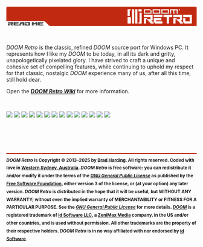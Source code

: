 ![](https://github.com/bradharding/www.doomretro.com/raw/master/readme.png)

<br>

*DOOM Retro* is the classic, refined *DOOM* source port for Windows PC. It represents how I like my *DOOM* to be today, in all its dark and gritty, unapologetically pixelated glory. I have strived to craft a unique and cohesive set of compelling features, while continuing to uphold my respect for that classic, nostalgic *DOOM* experience many of us, after all this time, still hold dear.

Open the <b><i>[DOOM Retro Wiki](https://github.com/bradharding/doomretro/wiki)</i></b> for more information.

<br>

[![](https://img.shields.io/github/languages/top/bradharding/doomretro.svg)](https://github.com/bradharding/doomretro/search?l=c)
[![](https://img.shields.io/github/languages/code-size/bradharding/doomretro.svg)](https://github.com/bradharding/doomretro)
[![](https://img.shields.io/github/license/bradharding/doomretro.svg?logo=gnu)](https://github.com/bradharding/doomretro/wiki/License)
[![](https://img.shields.io/github/release/bradharding/doomretro.svg)](https://github.com/bradharding/doomretro/releases/latest)
[![](https://img.shields.io/github/release-date/bradharding/doomretro.svg)](https://github.com/bradharding/doomretro/releases/latest)
[![](https://img.shields.io/github/downloads/bradharding/doomretro/latest/total.svg?label=downloads)](https://github.com/bradharding/doomretro/releases/latest)
[![](https://img.shields.io/github/downloads/bradharding/doomretro/total.svg?label=total%20downloads)](https://github.com/bradharding/doomretro/releases)
[![](https://img.shields.io/github/commit-activity/m/bradharding/doomretro.svg)](https://github.com/bradharding/doomretro/commits/master)
[![](https://img.shields.io/github/commits-since/bradharding/doomretro/latest.svg)](https://github.com/bradharding/doomretro/commits/master)
[![](https://img.shields.io/github/last-commit/bradharding/doomretro.svg)](https://github.com/bradharding/doomretro/commits/master)
[![](https://img.shields.io/github/actions/workflow/status/bradharding/doomretro/build.yml)](https://github.com/bradharding/doomretro/commits/master)
[![](https://img.shields.io/github/stars/bradharding/doomretro.svg?style=flat&logo=github)](https://github.com/bradharding/doomretro/stargazers)
[![](https://img.shields.io/discord/485551763542245427?style=flat&logo=discord&label=discord)](http://discordapp.com/invite/jAfAyWG)
[![](https://img.shields.io/badge/donations-AU$546-<COLOR>?style=flat&logo=paypal&label=donations)](https://www.paypal.com/donate?business=8WGJ8VDFSVU7J)

<br>
<br>
<br>

![](https://github.com/bradharding/www.doomretro.com/raw/master/wiki/bigdivider.png)
<sub><b>*DOOM Retro* is Copyright &copy; 2013&ndash;2025 by [Brad Harding](https://github.com/bradharding). All rights reserved. Coded with love in [Western Sydney, Australia](https://goo.gl/maps/v2aEDEboVsqoetPt7). *DOOM Retro* is free software: you can redistribute it and/or modify it under the terms of the [*GNU General Public License*](https://github.com/bradharding/doomretro/wiki/License) as published by the [Free Software Foundation](https://www.fsf.org/), either version 3 of the license, or (at your option) any later version. *DOOM Retro* is distributed in the hope that it will be useful, but WITHOUT ANY WARRANTY; without even the implied warranty of MERCHANTABILITY or FITNESS FOR A PARTICULAR PURPOSE. See the [*GNU General Public License*](https://github.com/bradharding/doomretro/wiki/License) for more details. [*DOOM*](https://www.doom.com) is a registered trademark of [id Software LLC](https://www.idsoftware.com), a [ZeniMax Media](https://www.zenimax.com/) company, in the US and/or other countries, and is used without permission. All other trademarks are the property of their respective holders. *DOOM Retro* is in no way affiliated with nor endorsed by [id Software](https://www.idsoftware.com).</b></sub>
